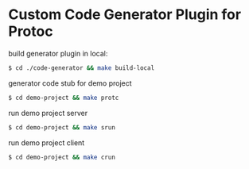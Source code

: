 # Custom Code Generator Plugin for Protoc

build generator plugin in local:
```bash
$ cd ./code-generator && make build-local
```

generator code stub for demo project
```bash
$ cd demo-project && make protc
```

run demo project server
```bash
$ cd demo-project && make srun
```

run demo project client
```bash
$ cd demo-project && make crun
```